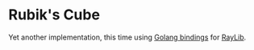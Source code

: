 # Rubik's Cube

Yet another implementation, this time using [Golang bindings](https://github.com/gen2brain/raylib-go)
for [RayLib](https://github.com/raysan5/raylib). 

